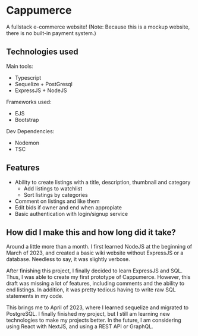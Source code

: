 # Cappumerce

A fullstack e-commerce website! (Note: Because this is a mockup website, there is no built-in payment system.)

## Technologies used
Main tools:
* Typescript
* Sequelize + PostGresql
* ExpressJS + NodeJS

Frameworks used:
* EJS
* Bootstrap

Dev Dependencies:
* Nodemon
* TSC

## Features
* Ability to create listings with a title, description, thumbnail and category
    * Add listings to watchlist
    * Sort listings by categories
* Comment on listings and like them
* Edit bids if owner and end when appropiate
* Basic authentication with login/signup service

## How did I make this and how long did it take?
Around a little more than a month. I first learned NodeJS at the beginning of March of 2023, and created a basic wiki website without ExpressJS or a database. Needless to say, it was slightly verbose. 

After finishing this project, I finally decided to learn ExpressJS and SQL. Thus, I was able to create my first prototype of Cappumerce. However, this draft was missing a lot of features, including comments and the ability to end listings. In addition, it was pretty tedious having to write raw SQL statements in my code.

This brings me to April of 2023, where I learned sequelize and migrated to PostgreSQL. I finally finished my project, but I still am learning new technologies to make my projects better. In the future, I am considering using React with NextJS, and using a REST API or GraphQL.
